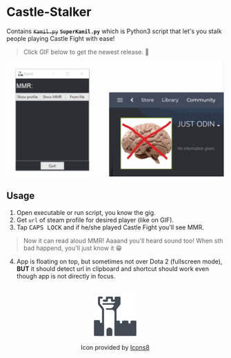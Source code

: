 # Castle-Stalker

Contains ~~`Kamil.py`~~ **`SuperKamil.py`** which is Python3 script that let's you stalk people playing Castle Fight with ease!

>Click GIF below to get the newest release. :tada:

[![](https://raw.githubusercontent.com/nukeknurs/Castle-Stalker/master/Screenshots/SuperKamil.gif)](https://github.com/nukeknurs/Castle-Stalker/releases)

## Usage

1. Open executable or run script, you know the gig.
1. Get `url` of steam profile for desired player (like on GIF).
1. Tap <kbd>CAPS LOCK</kbd> and if he/she played Castle Fight you'll see MMR. 
> Now it can read aloud MMR! Aaaand you'll heard sound too! When sth bad happend, you'll just know it :grin:
4. App is floating on top, but sometimes not over Dota 2 (fullscreen mode), **BUT** it should detect url in clipboard and shortcut should work even though app is not directly in focus.

<br>
<div align="center">
  <img src="Icon/icons8-castle-64.png" width="100">

  Icon provided by [Icons8](https://icons8.com)
</div>